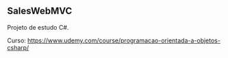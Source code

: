## SalesWebMVC

Projeto de estudo C#. 

Curso: https://www.udemy.com/course/programacao-orientada-a-objetos-csharp/
